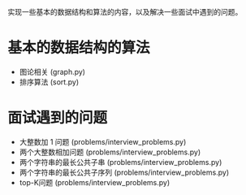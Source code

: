 实现一些基本的数据结构和算法的内容，以及解决一些面试中遇到的问题。

# 基本的数据结构的算法

- 图论相关 (graph.py)
- 排序算法 (sort.py)

# 面试遇到的问题

- 大整数加 1 问题 (problems/interview_problems.py)
- 两个大整数相加问题 (problems/interview_problems.py)
- 两个字符串的最长公共子串 (problems/interview_problems.py)
- 两个字符串的最长公共子序列 (problems/interview_problems.py)
- top-K问题 (problems/interview_problems.py)
